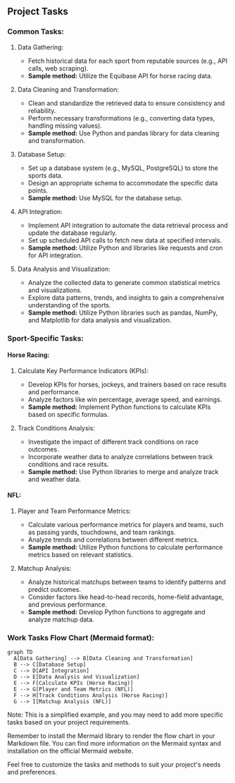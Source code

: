 ## Project Tasks

### Common Tasks:
1. Data Gathering:
   - Fetch historical data for each sport from reputable sources (e.g., API calls, web scraping).
   - **Sample method:** Utilize the Equibase API for horse racing data.

2. Data Cleaning and Transformation:
   - Clean and standardize the retrieved data to ensure consistency and reliability.
   - Perform necessary transformations (e.g., converting data types, handling missing values).
   - **Sample method:** Use Python and pandas library for data cleaning and transformation.

3. Database Setup:
   - Set up a database system (e.g., MySQL, PostgreSQL) to store the sports data.
   - Design an appropriate schema to accommodate the specific data points.
   - **Sample method:** Use MySQL for the database setup.

4. API Integration:
   - Implement API integration to automate the data retrieval process and update the database regularly.
   - Set up scheduled API calls to fetch new data at specified intervals.
   - **Sample method:** Utilize Python and libraries like requests and cron for API integration.

5. Data Analysis and Visualization:
   - Analyze the collected data to generate common statistical metrics and visualizations.
   - Explore data patterns, trends, and insights to gain a comprehensive understanding of the sports.
   - **Sample method:** Utilize Python libraries such as pandas, NumPy, and Matplotlib for data analysis and visualization.

### Sport-Specific Tasks:

#### Horse Racing:
1. Calculate Key Performance Indicators (KPIs):
   - Develop KPIs for horses, jockeys, and trainers based on race results and performance.
   - Analyze factors like win percentage, average speed, and earnings.
   - **Sample method:** Implement Python functions to calculate KPIs based on specific formulas.

2. Track Conditions Analysis:
   - Investigate the impact of different track conditions on race outcomes.
   - Incorporate weather data to analyze correlations between track conditions and race results.
   - **Sample method:** Use Python libraries to merge and analyze track and weather data.

#### NFL:
1. Player and Team Performance Metrics:
   - Calculate various performance metrics for players and teams, such as passing yards, touchdowns, and team rankings.
   - Analyze trends and correlations between different metrics.
   - **Sample method:** Utilize Python functions to calculate performance metrics based on relevant statistics.

2. Matchup Analysis:
   - Analyze historical matchups between teams to identify patterns and predict outcomes.
   - Consider factors like head-to-head records, home-field advantage, and previous performance.
   - **Sample method:** Develop Python functions to aggregate and analyze matchup data.

### Work Tasks Flow Chart (Mermaid format):

```mermaid
graph TD
  A[Data Gathering] --> B[Data Cleaning and Transformation]
  B --> C[Database Setup]
  C --> D[API Integration]
  D --> E[Data Analysis and Visualization]
  E --> F[Calculate KPIs (Horse Racing)]
  E --> G[Player and Team Metrics (NFL)]
  F --> H[Track Conditions Analysis (Horse Racing)]
  G --> I[Matchup Analysis (NFL)]
```

Note: This is a simplified example, and you may need to add more specific tasks based on your project requirements.

Remember to install the Mermaid library to render the flow chart in your Markdown file. You can find more information on the Mermaid syntax and installation on the official Mermaid website.

Feel free to customize the tasks and methods to suit your project's needs and preferences.
